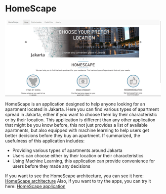 # HomeScape

![](https://github.com/MF-Faqih/HomeScape/blob/main/app-gif.gif)

HomeScape is an application designed to help anyone looking for an apartment located in Jakarta. Here you can find various types of apartment spread in Jakarta, either if you want to choose them by their characteristic or by their location. This application is different than any other application that might be you know before, this not just provides a list of available apartments, but also equipped with machine learning to help users get better decisions before they buy an apartment. If summarized, the usefulness of this application includes:

- Providing various types of apartments around Jakarta
- Users can choose either by their location or their characteristics
- Using Machine Learning, this application can provide convenience for users before they made any decisions

If you want to see the HomeScape architecture, you can see it here: [HomeScape architecture](https://rpubs.com/MF-Faqih/HomeScape-Architecture)
Also, if you want to try the apps, you can try it here: [HomeScape application](https://mffaqih.shinyapps.io/homescape/)
